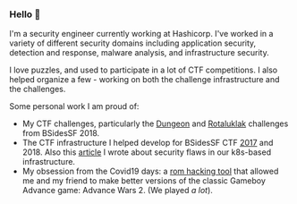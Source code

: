 ### Hello 👋

I'm a security engineer currently working at Hashicorp. I've worked in a variety of different security domains including application security, detection and response, malware analysis, and infrastructure security.

I love puzzles, and used to participate in a lot of CTF competitions. I also helped organize a few - working on both the challenge infrastructure and the challenges.

Some personal work I am proud of:
* My CTF challenges, particularly the [Dungeon](https://github.com/eastebry/ncurses-dungeon) and [Rotaluklak](https://github.com/p4-team/ctf/tree/master/2018-04-15-bsidessf/pwn_rotaluklak) challenges from BSidesSF 2018.
* The CTF infrastructure I helped develop for BSidesSF CTF [2017](https://github.com/BSidesSF/ctf-2017-release) and 2018. Also this [article](https://medium.com/hackernoon/capturing-all-the-flags-in-bsidessf-ctf-by-pwning-our-infrastructure-3570b99b4dd0) I wrote about security flaws in our k8s-based infrastructure.
* My obsession from the Covid19 days: a [rom hacking tool](https://github.com/eastebry/AdvanceWarsRomHackingToolkit) that allowed me and my friend to make better versions of the classic Gameboy Advance game: Advance Wars 2. (We played _a lot_).
